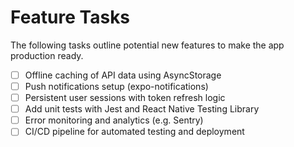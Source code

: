 # Feature Tasks

The following tasks outline potential new features to make the app production ready.

- [ ] Offline caching of API data using AsyncStorage
- [ ] Push notifications setup (expo-notifications)
- [ ] Persistent user sessions with token refresh logic
- [ ] Add unit tests with Jest and React Native Testing Library
- [ ] Error monitoring and analytics (e.g. Sentry)
- [ ] CI/CD pipeline for automated testing and deployment
